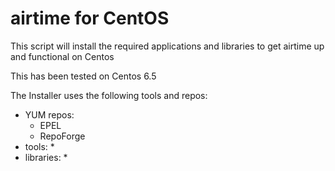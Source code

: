 airtime for CentOS
==============

This script will install the required applications and libraries to get airtime up and functional on Centos

This has been tested on Centos 6.5
  
The Installer uses the following tools and repos:
  
* YUM repos:
  * EPEL
  * RepoForge
* tools:
  * 
* libraries:
  * 

